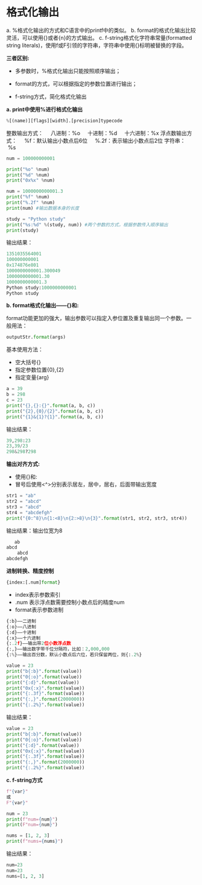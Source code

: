 # 格式化输出

a. %格式化输出的方式和C语言中的printf中的类似。
b. format的格式化输出比较灵活，可以使用{}或者{n}的方式输出。
c. f-string格式化字符串常量(formatted string literals)，使用f或F引领的字符串，字符串中使用{}标明被替换的字段。

**三者区别:**

* 多参数时，%格式化输出只能按照顺序输出；

* format的方式，可以根据指定的参数位置进行输出；

* f-string方式，简化格式化输出 


**a. print中使用%进行格式化输出**

```python
%[(name)][flags][width].[precision]typecode
```

整数输出方式：
    八进制：%o
    十进制：%d
    十六进制：%x
浮点数输出方式：
    %f：默认输出小数点后6位
    %.2f：表示输出小数点后2位
字符串：
     %s

```python
num = 100000000001

print("%o" %num)
print("%d" %num)
print("0x%x" %num)

num = 1000000000001.3
print("%f" %num)
print("%.2f" %num)
print(num) #输出数据本身的长度

study = "Python study"
print("%s:%d" %(study, num)) #两个参数的方式，根据参数传入顺序输出
print(study)
```

输出结果：

```python
1351035564001
100000000001
0x174876e801
1000000000001.300049
1000000000001.30
1000000000001.3
Python study:1000000000001
Python study
```

**b. format格式化输出——{}和:**

format功能更加的强大，输出参数可以指定入参位置及重复输出同一个参数。一般用法：

```python   
outputStr.format(args)
```

基本使用方法：

* 空大括号{}
* 指定参数位置{0},{2}
* 指定变量{arg}

```python
a = 39
b = 298
c = 23
print("{},{}:{}".format(a, b, c))
print("{2},{0}/{2}".format(a, b, c))
print("{1}&{1}?{1}".format(a, b, c))
```

输出结果：

```python
39,298:23
23,39/23
298&298?298
```

**输出对齐方式:**

* 使用{}和:
* 冒号后使用<^>分别表示居左，居中，居右，后面带输出宽度

```python
str1 = "ab"
str2 = "abcd"
str3 = "abcd"
str4 = "abcdefgh"
print("{0:^8}\n{1:<8}\n{2:>8}\n{3}".format(str1, str2, str3, str4))
```

输出结果：输出位宽为8

```python
   ab
abcd
    abcd
abcdefgh
```

**进制转换、精度控制**

```python
{index:[.num]format}
```

* index表示参数索引
* .num 表示浮点数需要控制小数点后的精度num
* format表示参数进制

```python
{:b}——二进制
{:o}——八进制
{:d}——十进制
{:x}——十六进制
{:.2f}——输出带2位小数浮点数
{:,}——输出数字带千位分隔符，比如：2,000,000
{:%}——输出百分数，默认小数点后六位，若只保留两位，则{:.2%}
```

```python
value = 23
print("b{:b}".format(value))
print("0{:o}".format(value))
print("{:d}".format(value))
print("0x{:x}".format(value))
print("{:.3f}".format(value))
print("{:,}".format(2000000))
print("{:.2%}".format(value))
```

输出结果：

```python
value = 23
print("b{:b}".format(value))
print("0{:o}".format(value))
print("{:d}".format(value))
print("0x{:x}".format(value))
print("{:.3f}".format(value))
print("{:,}".format(2000000))
print("{:.2%}".format(value))
```

**c. f-string方式**

```python
f"{var}"
或
F"{var}"
```

```python
num = 23
print(f"num={num}")
print(F"num={num}")

nums = [1, 2, 3]
print(f"nums={nums}")
```

输出结果：

```python
num=23
num=23
nums=[1, 2, 3]
```
